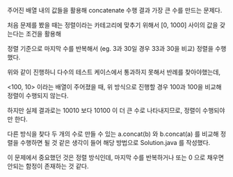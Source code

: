 주어진 배열 내의 값들을 활용해 concatenate 수행 결과 가장 큰 수를 만드는 문제다.

처음 문제를 봤을 때는 정렬이라는 카테고리에 맞추기 위해서 [0, 1000] 사이의 값을 갖는다는 조건을 활용해

정렬 기준으로 마지막 수를 반복해서 (eg. 3과 30일 경우 33과 30을 비교) 정렬을 수행했다.

위와 같이 진행하니 다수의 테스트 케이스에서 통과하지 못해서 반례를 찾아야했는데,

<100, 10> 이라는 배열이 주어졌을 때, 위 방식으로 진행할 경우 100과 100을 비교해 정렬이 수행되지 않는다.

하지만 실제 결과로는 10010 보다 10100 이 더 큰 수로 나타내지므로, 정렬이 수행되야만 한다.

다른 방식을 찾다 두 개의 수로 만들 수 있는 a.concat(b) 와 b.concat(a) 를 비교해 
정렬을 수행하면 될 것 같은 생각이 들어 해당 방법으로 Solution.java 를 작성했다.

이 문제에서 중요했던 것은 정렬 방식인데, 마지막 수를 반복하거나 또는 0 으로 채우면 안되는 함정이 존재하는 것 같다.